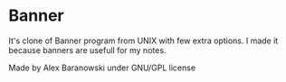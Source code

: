 Banner
======

It's clone of Banner program from UNIX with few extra options. I made it because banners are usefull for my notes.

Made by Alex Baranowski under GNU/GPL license
